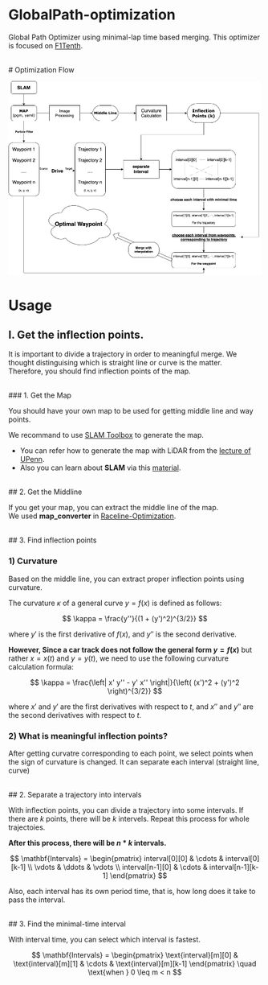# GlobalPath-optimization
Global Path Optimizer using minimal-lap time based merging.
This optimizer is focused on [F1Tenth](https://f1tenth.org/).

<br>
# Optimization Flow

![Optimazation Flow](./ETC/flow.png)

# Usage

## I. Get the inflection points.

It is important to divide a trajectory in order to meaningful merge. 
We thought distinguising which is straight line or curve is the matter. <br>Therefore, you should find inflection points of the map.

<br>
### 1. Get the Map

You should have your own map to be used for getting middle line and way points.

We recommand to use [SLAM Toolbox](https://github.com/SteveMacenski/slam_toolbox) to generate the map.

- You can refer how to generate the map with LiDAR from the [lecture of UPenn](https://docs.google.com/presentation/d/1HjCjyzHnR3T5yyXvdR83Kpb1lSvYX7gtirBwFY0Cpig/edit#slide=id.p).
- Also you can learn about **SLAM** via this [material](https://docs.google.com/presentation/d/165G1zMMUtOqU7GOnKvmEjpn0K1Bqw0ZlDAA2VFHgLmo/edit#slide=id.g2bcbd44bc16_0_821).

<br>
## 2. Get the Middline

If you get your map, you can extract the middle line of the map. 
<br>We used **map_converter** in [Raceline-Optimization](https://github.com/CL2-UWaterloo/Raceline-Optimization?tab=readme-ov-file).

<br>
## 3. Find inflection points

### 1) Curvature

Based on the middle line, you can extract proper inflection points using curvature.

The curvature $\kappa$ of a general curve $y = f(x)$ is defined as follows:

$$
\kappa = \frac{y''}{(1 + (y')^2)^{3/2}}
$$

where $y'$ is the first derivative of $f(x)$, and $y''$ is the second derivative.


**However, Since a car track does not follow the general form $y = f(x)$** but rather $x = x(t)$ and $y = y(t)$, we need to use the following curvature calculation formula:

$$
\kappa = \frac{\left| x' y'' - y' x'' \right|}{\left( (x')^2 + (y')^2 \right)^{3/2}}
$$

where $x'$ and $y'$ are the first derivatives with respect to $t$, and $x''$ and $y''$ are the second derivatives with respect to $t$.

### 2) What is meaningful inflection points?

After getting curvatre corresponding to each point, we select points when the sign of curvature is changed. It can separate each interval (straight line, curve)

<br>
## 2. Separate a trajectory into intervals

With inflection points, you can divide a trajectory into some intervals. If there are $k$ points, there will be $k$ intervels. Repeat this process for whole trajectoies.

**After this process, there will be $n * k$ intervals.** <br>

$$
\mathbf{Intervals} = \begin{pmatrix}
interval[0][0] & \cdots & interval[0][k-1] \\
\vdots & \ddots & \vdots \\
interval[n-1][0] & \cdots & interval[n-1][k-1]
\end{pmatrix}
$$

Also, each interval has its own period time, that is, how long does it take to pass the interval.

<br>
## 3. Find the minimal-time interval 

With interval time, you can select which interval is fastest.


$$
\mathbf{Intervals} = \begin{pmatrix}
\text{interval}[m][0] & \text{interval}[m][1] & \cdots & \text{interval}[m][k-1]
\end{pmatrix} \quad \text{when } 0 \leq m < n
$$